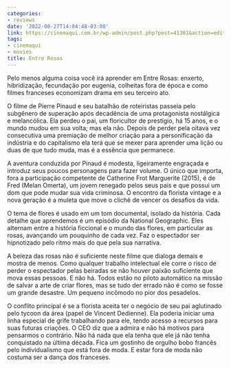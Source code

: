 ```yaml
---
categories:
- reviews
date: '2022-08-27T14:04:48-03:00'
link: https://cinemaqui.com.br/wp-admin/post.php?post=41301&action=edit
tags:
- cinemaqui
- movies
title: Entre Rosas
---
```


Pelo menos alguma coisa você irá aprender em Entre Rosas: enxerto, hibridização, fecundação por eugenia, colheitas fora de época e como filmes franceses economizam drama em seu terceiro ato.

O filme de Pierre Pinaud e seu batalhão de roteiristas passeia pelo subgênero de superação após decadência de uma protagonista nostálgica e melancólica. Ela perdeu o pai, um floricultor de prestígio, há 15 anos, e o mundo mudou em sua volta; mas ela não. Depois de perder pela oitava vez consecutiva uma premiação de melhor criação para a personificação da indústria e do capitalismo ela terá que se mexer para aprender uma lição ou duas de que tudo muda, mas é a essência que permanece.

A aventura conduzida por Pinaud é modesta, ligeiramente engraçada e introduz seus poucos personagens para fazer volume. O único que importa, fora a participação competente de Catherine Frot Marguerite (2015), é de Fred (Melan Omerta), um jovem renegado pelos seus pais e que possui um dom que pode mudar sua vida criminosa. O encontro da florista vintage e a nova geração é a muleta que move o clichê de vencer os desafios da vida.

O tema de flores é usado em um tom documental, isolado da história. Cada detalhe que aprendemos é um episódio da National Geographic. Eles alternam entre a história ficcional e o mundo das flores, em particular as rosas, avançando um pouquinho de cada vez. Faz o espectador ser hipnotizado pelo ritmo mais do que pela sua narrativa.

A beleza das rosas não é suficiente neste filme que dialoga demais e mostra de menos. Como qualquer trabalho intelectual ele corre o risco de perder o espectador pelas beiradas se não houver paixão suficiente que mova essas pessoas. E não há. Todos estão no piloto automático na missão de salvar a arte de criar flores, mas se tudo der errado não é como se fosse um grande desastre. Um pequeno incômodo no pior dos pesadelos.

O conflito principal é se a florista aceita ter o negócio de seu pai aglutinado pelo tycoon da área (papel de Vincent Dedienne). Ela poderia iniciar uma linha especial de grife trabalhando para ele, tendo acesso a recursos para suas futuras criações. O CEO diz que a admira e não há motivos para pensarmos o contrário. Não há nada que ela tenha que ele já não tenha conquistado na última década. Fica um gostinho de orgulho bobo francês pelo individualismo que está fora de moda. E estar fora de moda não costuma ser a dança dos franceses.